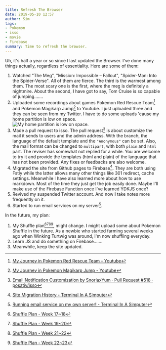 ```yaml
---
title: Refresh The Browser
date: 2019-05-10 12:57
author: Sim
tags:
- Pokemon
- isso
- movie
- Firebase
summary: Time to refresh the browser.
---
```


Uh, it's half a year or so since I last updated the Browser. I've done many things actually, regardless of essentiality. Here are some of them:  

1. Watched "The Meg", "Mission: Impossible – Fallout", "Spider-Man: Into the Spider-Verse". All of them are fierce. The third is the warmest among them. The most scary one is the first, where the meg is definitely a nightmire. About the second, I have got to say, Tom Cruise is so capable of jumping.......   
2. Uploaded some recordings about games Pokemon Red Rescue Team[^1] and Pokemon Magikarp Jump[^2] to Youtube. I just uploaded three and they can be seen from my Twitter. I have to do some uploads 'cause my home partition is low on space.  
  ![My home partition is low on space.](https://static.snorl.ax/posts/home_low.png)
3. Made a pull request to isso. The pull request[^3] is about customize the mail it sends to users and the admin address. With the branch, the language of the default template and the `"Anonymous"` can be set. Also, the mail format can be changed to `multipart`, with both `plain` and `html` part. The reviser has somewhat not replied for a while. You are welcome to try it and provide the templates (html and plain) of the language that has not been provided. Any fixes or feedbacks are also welcome.  
4. Migrated the site from Github pages to Firebase[^4]. They are both using Fstly while the latter allows many other things like 301 redirect, cache settings. Meanwhile I have also learned more about how to use markdown. Most of the time they just get the job easily done. Maybe I'll make use of the Firebase Function once I've learned YDKJS once?
5. Revived my suspended Twitter account. And now I take notes more frequently on it.
6. Started to run email services on my server[^5].

In the future, my plan:  

1. My Shuffle plan[^6][^7][^8][^9], might change. I might upload some about Pokemon Shuffle in the future. As a newbie who started farming several weeks ago when Winking Turtwig was around, I'm now shuffling everyday.
2. Learn JS and do something on Firebase.......
3. Meanwhile, keep the site updated.

[^1]: [My Journey in Pokemon Red Rescue Team - Youtube](https://www.youtube.com/watch?v=40EzmRyRljQ&list=PL4K_wymbiyCHtuvN_Mem1E6R-Qc1AnY3S)
[^2]: [My Journey in Pokemon Magikarp Jump - Youtube](https://www.youtube.com/watch?v=8__hr6kYR2c&list=PL4K_wymbiyCHRs4bXpElzIFagD50gJ0K4)
[^3]: [Email Notification Customization by SnorlaxYum · Pull Request #518 · posativ/isso](https://github.com/posativ/isso/pull/518)
[^4]: [Site Migration History - Terminal In A Simputer](/terminal/2016/12/08/site-migration-history/)
[^5]: [Running email service on my own server! - Terminal In A Simputer](/terminal/2018/12/27/running-email-service-on-my-own-server/)
[^6]: [Shuffle Plan - Week 17~18](https://twitter.com/Snorl_ax/status/1126279265907929088)
[^7]: [Shuffle Plan - Week 19~20](https://twitter.com/Snorl_ax/status/1126279978381799424)
[^8]: [Shuffle Plan - Week 21~22](https://twitter.com/Snorl_ax/status/1126281922022232064)
[^9]: [Shuffle Plan - Week 22~23](https://twitter.com/Snorl_ax/status/1126285456520278016)
